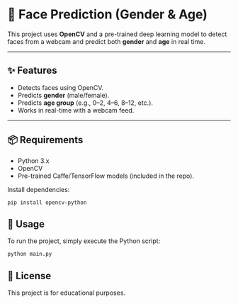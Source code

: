 # 👤 Face Prediction (Gender & Age)

This project uses **OpenCV** and a pre-trained deep learning model to detect faces from a webcam and predict both **gender** and **age** in real time.

---

## ✨ Features
- Detects faces using OpenCV.  
- Predicts **gender** (male/female).  
- Predicts **age group** (e.g., 0–2, 4–6, 8–12, etc.).  
- Works in real-time with a webcam feed.  

---

## 📦 Requirements
- Python 3.x  
- OpenCV  
- Pre-trained Caffe/TensorFlow models (included in the repo).  

Install dependencies:
```
pip install opencv-python
```

## 🚀 Usage

To run the project, simply execute the Python script:

```
python main.py
```

## 📜 License

This project is for educational purposes.